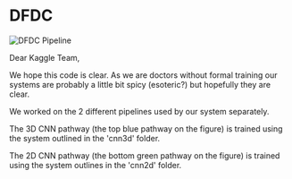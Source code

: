 # DFDC

![DFDC Pipeline](https://james.dev/img/approach_large.PNG)
 
Dear Kaggle Team,

We hope this code is clear. As we are doctors without formal training our systems are probably a little bit spicy
(esoteric?) but hopefully they are clear.

We worked on the 2 different pipelines used by our system separately.

The 3D CNN pathway (the top blue pathway on the figure) is trained using the system outlined in the 'cnn3d' folder.

The 2D CNN pathway (the bottom green pathway on the figure) is trained using the system outlines in the 'cnn2d' folder.
